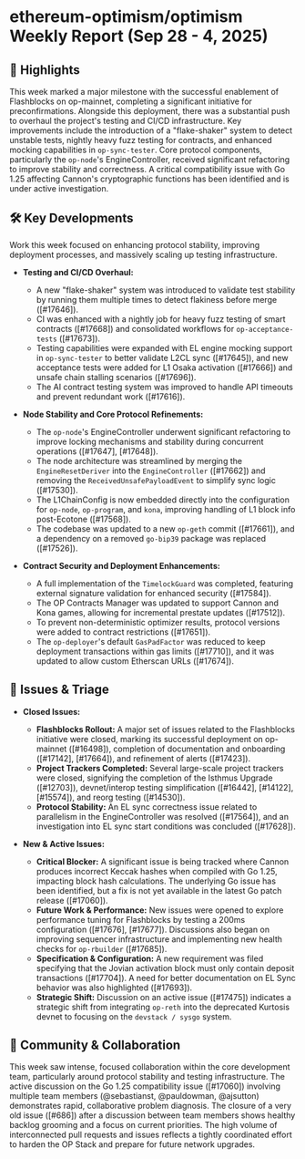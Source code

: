 # ethereum-optimism/optimism Weekly Report (Sep 28 - 4, 2025)

## 🚀 Highlights
This week marked a major milestone with the successful enablement of Flashblocks on op-mainnet, completing a significant initiative for preconfirmations. Alongside this deployment, there was a substantial push to overhaul the project's testing and CI/CD infrastructure. Key improvements include the introduction of a "flake-shaker" system to detect unstable tests, nightly heavy fuzz testing for contracts, and enhanced mocking capabilities in `op-sync-tester`. Core protocol components, particularly the `op-node`'s EngineController, received significant refactoring to improve stability and correctness. A critical compatibility issue with Go 1.25 affecting Cannon's cryptographic functions has been identified and is under active investigation.

## 🛠️ Key Developments
Work this week focused on enhancing protocol stability, improving deployment processes, and massively scaling up testing infrastructure.

-   **Testing and CI/CD Overhaul:**
    -   A new "flake-shaker" system was introduced to validate test stability by running them multiple times to detect flakiness before merge ([#17646]).
    -   CI was enhanced with a nightly job for heavy fuzz testing of smart contracts ([#17668]) and consolidated workflows for `op-acceptance-tests` ([#17673]).
    -   Testing capabilities were expanded with EL engine mocking support in `op-sync-tester` to better validate L2CL sync ([#17645]), and new acceptance tests were added for L1 Osaka activation ([#17666]) and unsafe chain stalling scenarios ([#17696]).
    -   The AI contract testing system was improved to handle API timeouts and prevent redundant work ([#17616]).

-   **Node Stability and Core Protocol Refinements:**
    -   The `op-node`'s EngineController underwent significant refactoring to improve locking mechanisms and stability during concurrent operations ([#17647], [#17648]).
    -   The node architecture was streamlined by merging the `EngineResetDeriver` into the `EngineController` ([#17662]) and removing the `ReceivedUnsafePayloadEvent` to simplify sync logic ([#17530]).
    -   The L1ChainConfig is now embedded directly into the configuration for `op-node`, `op-program`, and `kona`, improving handling of L1 block info post-Ecotone ([#17568]).
    -   The codebase was updated to a new `op-geth` commit ([#17661]), and a dependency on a removed `go-bip39` package was replaced ([#17526]).

-   **Contract Security and Deployment Enhancements:**
    -   A full implementation of the `TimelockGuard` was completed, featuring external signature validation for enhanced security ([#17584]).
    -   The OP Contracts Manager was updated to support Cannon and Kona games, allowing for incremental prestate updates ([#17512]).
    -   To prevent non-deterministic optimizer results, protocol versions were added to contract restrictions ([#17651]).
    -   The `op-deployer`'s default `GasPadFactor` was reduced to keep deployment transactions within gas limits ([#17710]), and it was updated to allow custom Etherscan URLs ([#17674]).

## 🐛 Issues & Triage

-   **Closed Issues:**
    -   **Flashblocks Rollout:** A major set of issues related to the Flashblocks initiative were closed, marking its successful deployment on op-mainnet ([#16498]), completion of documentation and onboarding ([#17142], [#17664]), and refinement of alerts ([#17423]).
    -   **Project Trackers Completed:** Several large-scale project trackers were closed, signifying the completion of the Isthmus Upgrade ([#12703]), devnet/interop testing simplification ([#16442], [#14122], [#15574]), and reorg testing ([#14530]).
    -   **Protocol Stability:** An EL sync correctness issue related to parallelism in the EngineController was resolved ([#17564]), and an investigation into EL sync start conditions was concluded ([#17628]).

-   **New & Active Issues:**
    -   **Critical Blocker:** A significant issue is being tracked where Cannon produces incorrect Keccak hashes when compiled with Go 1.25, impacting block hash calculations. The underlying Go issue has been identified, but a fix is not yet available in the latest Go patch release ([#17060]).
    -   **Future Work & Performance:** New issues were opened to explore performance tuning for Flashblocks by testing a 200ms configuration ([#17676], [#17677]). Discussions also began on improving sequencer infrastructure and implementing new health checks for `op-rbuilder` ([#17685]).
    -   **Specification & Configuration:** A new requirement was filed specifying that the Jovian activation block must only contain deposit transactions ([#17704]). A need for better documentation on EL Sync behavior was also highlighted ([#17693]).
    -   **Strategic Shift:** Discussion on an active issue ([#17475]) indicates a strategic shift from integrating `op-reth` into the deprecated Kurtosis devnet to focusing on the `devstack / sysgo` system.

## 💬 Community & Collaboration
This week saw intense, focused collaboration within the core development team, particularly around protocol stability and testing infrastructure. The active discussion on the Go 1.25 compatibility issue ([#17060]) involving multiple team members (@sebastianst, @pauldowman, @ajsutton) demonstrates rapid, collaborative problem diagnosis. The closure of a very old issue ([#686]) after a discussion between team members shows healthy backlog grooming and a focus on current priorities. The high volume of interconnected pull requests and issues reflects a tightly coordinated effort to harden the OP Stack and prepare for future network upgrades.